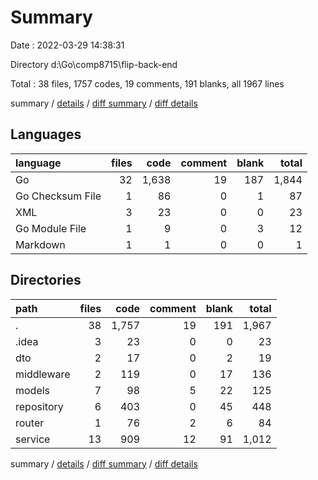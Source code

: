 # Summary

Date : 2022-03-29 14:38:31

Directory d:\Go\comp8715\flip-back-end

Total : 38 files,  1757 codes, 19 comments, 191 blanks, all 1967 lines

summary / [details](details.md) / [diff summary](diff.md) / [diff details](diff-details.md)

## Languages
| language | files | code | comment | blank | total |
| :--- | ---: | ---: | ---: | ---: | ---: |
| Go | 32 | 1,638 | 19 | 187 | 1,844 |
| Go Checksum File | 1 | 86 | 0 | 1 | 87 |
| XML | 3 | 23 | 0 | 0 | 23 |
| Go Module File | 1 | 9 | 0 | 3 | 12 |
| Markdown | 1 | 1 | 0 | 0 | 1 |

## Directories
| path | files | code | comment | blank | total |
| :--- | ---: | ---: | ---: | ---: | ---: |
| . | 38 | 1,757 | 19 | 191 | 1,967 |
| .idea | 3 | 23 | 0 | 0 | 23 |
| dto | 2 | 17 | 0 | 2 | 19 |
| middleware | 2 | 119 | 0 | 17 | 136 |
| models | 7 | 98 | 5 | 22 | 125 |
| repository | 6 | 403 | 0 | 45 | 448 |
| router | 1 | 76 | 2 | 6 | 84 |
| service | 13 | 909 | 12 | 91 | 1,012 |

summary / [details](details.md) / [diff summary](diff.md) / [diff details](diff-details.md)